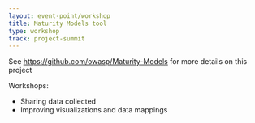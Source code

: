 ```yaml
---
layout: event-point/workshop
title: Maturity Models tool
type: workshop
track: project-summit
---
```



See https://github.com/owasp/Maturity-Models for more details on this project

Workshops:

 - Sharing data collected
 - Improving visualizations and data mappings
